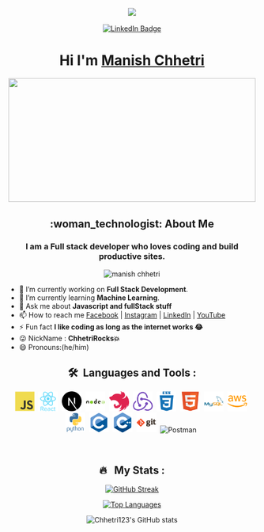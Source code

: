 <!-- ![Banner](Banner.png) -->
<p align="center"><img src="https://media.giphy.com/media/M9gbBd9nbDrOTu1Mqx/giphy.gif" width="100"/></p>
<p align="center">
<a href="https://www.linkedin.com/in/chhetri123/"><img src="https://img.shields.io/badge/LinkedIn-blue?style=for-the-badge&logo=linkedin&logoColor=white" alt="LinkedIn Badge"></a>
</p>
<p align="center">
<h1 align="center">Hi I'm <a href="https://manish-chhetri.netlify.app/">Manish Chhetri</a></h1></p>
 <p align="center"><img src="https://media.giphy.com/media/dWesBcTLavkZuG35MI/giphy.gif" width="500" height="250"  /></p>
 
 <h2 align="center">:woman_technologist: About Me</h2>
 
<h3 align="center">I am a <b> Full stack developer </b> who loves coding and build productive sites.</h3>

<p align="center"> <img src="https://komarev.com/ghpvc/?username=chhetri123&label=Profile%20views&color=0e75b6&style=flat" alt="manish chhetri" /> </p>
<p align="center">
  
- 🔭 I’m currently working on  **Full Stack Development**.
- 🌱 I’m currently learning **Machine Learning**.
- 💬 Ask me about **Javascript and fullStack stuff**
- 📫 How to reach me [Facebook](https://www.facebook.com/ChhetriRocks15) |
  [Instagram](https://www.instagram.com/chhetri_monu_1/) |
  [LinkedIn](https://www.linkedin.com/in/chhetri123/) |
  [YouTube](https://www.youtube.com/channel/UCFbbHb96x4juo4AhGtlz8Iw)
- ⚡ Fun fact **I like coding as long as the internet works 😂**
- 😜 NickName : **ChhetriRocks💥**
- 😄 Pronouns:(he/him)

</p>


<h2 align="center">🛠 &nbsp;Languages and Tools :</h2>
<p align="center">
  <img src="https://github.com/devicons/devicon/blob/master/icons/javascript/javascript-original.svg" title="JavasScript" alt="JavasScript" width="40" height="40"/>&nbsp;
<img src="https://github.com/devicons/devicon/blob/master/icons/react/react-original-wordmark.svg" title="React" alt="React" width="40" height="40"/>&nbsp;
  <img src="https://github.com/devicons/devicon/blob/master/icons/nextjs/nextjs-original.svg" title="Next" alt="Next" width="40" height="40"/>&nbsp;
<img src="https://github.com/devicons/devicon/blob/master/icons/nodejs/nodejs-original-wordmark.svg" title="NodeJS" alt="NodeJS" width="40" height="40"/>&nbsp;
<img src="https://github.com/devicons/devicon/blob/master/icons/nestjs/nestjs-plain.svg" title="Nest" alt="Nest" width="40" height="40"/>&nbsp;
<img src="https://github.com/devicons/devicon/blob/master/icons/redux/redux-original.svg" title="Redux" alt="Redux " width="40" height="40"/>&nbsp;
<img src="https://github.com/devicons/devicon/blob/master/icons/css3/css3-plain-wordmark.svg"  title="CSS3" alt="CSS" width="40" height="40"/>&nbsp;
<img src="https://github.com/devicons/devicon/blob/master/icons/html5/html5-original.svg" title="HTML5" alt="HTML" width="40" height="40"/>&nbsp;
<img src="https://github.com/devicons/devicon/blob/master/icons/mysql/mysql-original-wordmark.svg" title="MySQL"  alt="MySQL" width="40" height="40"/>&nbsp;
<img src="https://github.com/devicons/devicon/blob/master/icons/amazonwebservices/amazonwebservices-plain-wordmark.svg" title="AWS" alt="AWS" width="40" height="40"/>&nbsp;
  <img src="https://github.com/devicons/devicon/blob/master/icons/python/python-original-wordmark.svg" title="Python" alt="Python" width="40" height="40"/>&nbsp;
  <img src="https://github.com/devicons/devicon/blob/master/icons/c/c-original.svg" title="C" alt="C" width="40" height="40"/>&nbsp;
  <img src="https://github.com/devicons/devicon/blob/master/icons/cplusplus/cplusplus-original.svg" title="AWS" alt="AWS" width="40" height="40"/>&nbsp;
 <img src="https://github.com/devicons/devicon/blob/master/icons/git/git-original-wordmark.svg" title="Git" **alt="Git" width="40" height="40"/>&nbsp;
<img src="https://www.vectorlogo.zone/logos/getpostman/getpostman-icon.svg" title="Postman"  alt="Postman" width="40" height="40"/>&nbsp;

</p>

<br />
<h2 align="center">🔥 &nbsp; My Stats : </h2>
  
<p align="center">
  <a href="https://git.io/streak-stats">
    <img src="http://github-readme-streak-stats.herokuapp.com?user=chhetri123&theme=dark&background=000000" alt="GitHub Streak" />
  </a>
</p>
<p align="center">
  <a href="https://github.com/anuraghazra/github-readme-stats">
    <img src="https://github-readme-stats.vercel.app/api/top-langs/?username=chhetri123&layout=compact&theme=vision-friendly-dark" alt="Top Languages" />
  </a>
</p>

<p align="center">
  <img src="https://github-readme-stats.vercel.app/api?username=chhetri123&show_icons=true&theme=omni" alt="Chhetri123's GitHub stats" />
</p>

